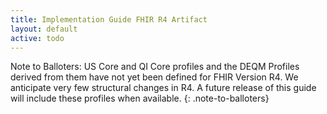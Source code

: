 ```yaml
---
title: Implementation Guide FHIR R4 Artifact
layout: default
active: todo
---
```



Note to Balloters: US Core and QI Core profiles and the DEQM Profiles derived from them have
not yet been defined for FHIR Version R4.  We anticipate very few
structural changes in R4.  A future release of this guide will include
these profiles when available.
{: .note-to-balloters}
